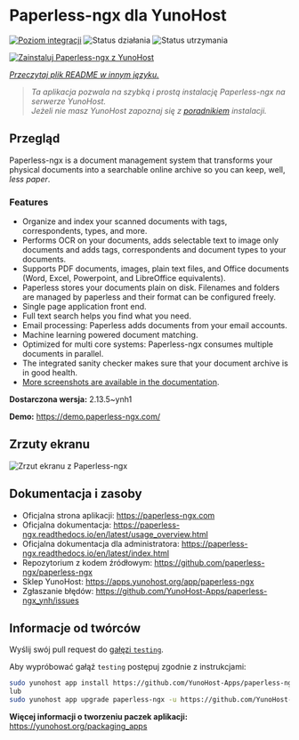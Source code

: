 <!--
To README zostało automatycznie wygenerowane przez <https://github.com/YunoHost/apps/tree/master/tools/readme_generator>
Nie powinno być ono edytowane ręcznie.
-->

# Paperless-ngx dla YunoHost

[![Poziom integracji](https://apps.yunohost.org/badge/integration/paperless-ngx)](https://ci-apps.yunohost.org/ci/apps/paperless-ngx/)
![Status działania](https://apps.yunohost.org/badge/state/paperless-ngx)
![Status utrzymania](https://apps.yunohost.org/badge/maintained/paperless-ngx)

[![Zainstaluj Paperless-ngx z YunoHost](https://install-app.yunohost.org/install-with-yunohost.svg)](https://install-app.yunohost.org/?app=paperless-ngx)

*[Przeczytaj plik README w innym języku.](./ALL_README.md)*

> *Ta aplikacja pozwala na szybką i prostą instalację Paperless-ngx na serwerze YunoHost.*  
> *Jeżeli nie masz YunoHost zapoznaj się z [poradnikiem](https://yunohost.org/install) instalacji.*

## Przegląd

Paperless-ngx is a document management system that transforms your physical documents into a searchable online archive so you can keep, well, *less paper*.

### Features

* Organize and index your scanned documents with tags, correspondents, types, and more.
* Performs OCR on your documents, adds selectable text to image only documents and adds tags, correspondents and document types to your documents.
* Supports PDF documents, images, plain text files, and Office documents (Word, Excel, Powerpoint, and LibreOffice equivalents).
* Paperless stores your documents plain on disk. Filenames and folders are managed by paperless and their format can be configured freely.
* Single page application front end.
* Full text search helps you find what you need.
* Email processing: Paperless adds documents from your email accounts.
* Machine learning powered document matching.
* Optimized for multi core systems: Paperless-ngx consumes multiple documents in parallel.
* The integrated sanity checker makes sure that your document archive is in good health.
* [More screenshots are available in the documentation](https://paperless-ngx.readthedocs.io/en/latest/screenshots.html).


**Dostarczona wersja:** 2.13.5~ynh1

**Demo:** <https://demo.paperless-ngx.com/>

## Zrzuty ekranu

![Zrzut ekranu z Paperless-ngx](./doc/screenshots/documents-wchrome-dark.png)

## Dokumentacja i zasoby

- Oficjalna strona aplikacji: <https://paperless-ngx.com>
- Oficjalna dokumentacja: <https://paperless-ngx.readthedocs.io/en/latest/usage_overview.html>
- Oficjalna dokumentacja dla administratora: <https://paperless-ngx.readthedocs.io/en/latest/index.html>
- Repozytorium z kodem źródłowym: <https://github.com/paperless-ngx/paperless-ngx>
- Sklep YunoHost: <https://apps.yunohost.org/app/paperless-ngx>
- Zgłaszanie błędów: <https://github.com/YunoHost-Apps/paperless-ngx_ynh/issues>

## Informacje od twórców

Wyślij swój pull request do [gałęzi `testing`](https://github.com/YunoHost-Apps/paperless-ngx_ynh/tree/testing).

Aby wypróbować gałąź `testing` postępuj zgodnie z instrukcjami:

```bash
sudo yunohost app install https://github.com/YunoHost-Apps/paperless-ngx_ynh/tree/testing --debug
lub
sudo yunohost app upgrade paperless-ngx -u https://github.com/YunoHost-Apps/paperless-ngx_ynh/tree/testing --debug
```

**Więcej informacji o tworzeniu paczek aplikacji:** <https://yunohost.org/packaging_apps>
